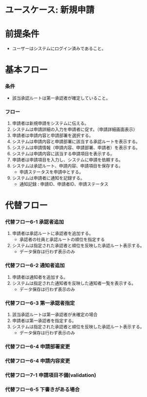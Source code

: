 # ユースケース: 新規申請

# 前提条件

- ユーザーはシステムにログイン済みであること。

# 基本フロー

### 条件

- 該当承認ルートは第一承認者が確定していること。

### フロー

1. 申請者は新規申請をシステムに伝える。
1. システムは申請詳細の入力を申請者に促す。（申請詳細画面表示）
1. 申請者は申請内容と申請部署を選択する。
1. システムは申請内容と申請部署に該当する承認ルートを表示する。
1. システムは申請情報（申請内容、申請部署、申請者）を表示する。
1. システムは申請内容に該当する申請項目を表示する。
1. 申請者は申請項目を入力し、システムに申請を依頼する。
1. システムは承認ルート、申請内容、申請項目を保存する。
    - 申請ステータスを申請中とする。
1. システムは申請者に通知を記録する。
    - 通知記録 : 申請ID、申請者ID、申請ステータス

# 代替フロー

### 代替フロー6-1 承認者追加

1. 申請者は承認ルートに承認者を追加する。
    - 承認者の社員と承認ルートの順位を指定する
1. システムは指定された承認者と順位を反映した承認ルート表示する。
    - データ保存は行わず表示のみ

### 代替フロー6-2 通知者追加

1. 申請者は通知者を追加する。
1. システムは指定された通知者を反映した通知者一覧を表示する。
    - データ保存は行わず表示のみ

### 代替フロー6-3 第一承認者指定

1. 該当承認ルートは第一承認者が未確定の場合
1. 申請者は第一承認者を指定する。
1. システムは指定された承認者と順位を反映した承認ルート表示する。
    - データ保存は行わず表示のみ

### 代替フロー6-4 申請部署変更

### 代替フロー6-4 申請内容変更

### 代替フロー7-1 申請項目不備(validation)

### 代替フロー6-5 下書きがある場合
